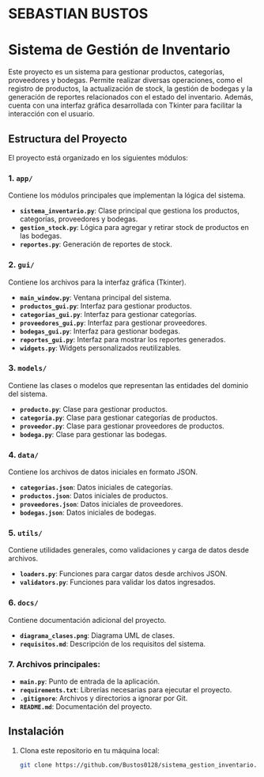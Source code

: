 # SEBASTIAN BUSTOS
# Sistema de Gestión de Inventario

Este proyecto es un sistema para gestionar productos, categorías, proveedores y bodegas. Permite realizar diversas operaciones, como el registro de productos, la actualización de stock, la gestión de bodegas y la generación de reportes relacionados con el estado del inventario. Además, cuenta con una interfaz gráfica desarrollada con Tkinter para facilitar la interacción con el usuario.

## Estructura del Proyecto

El proyecto está organizado en los siguientes módulos:

### 1. `app/`
Contiene los módulos principales que implementan la lógica del sistema.

- **`sistema_inventario.py`**: Clase principal que gestiona los productos, categorías, proveedores y bodegas.
- **`gestion_stock.py`**: Lógica para agregar y retirar stock de productos en las bodegas.
- **`reportes.py`**: Generación de reportes de stock.

### 2. `gui/`
Contiene los archivos para la interfaz gráfica (Tkinter).

- **`main_window.py`**: Ventana principal del sistema.
- **`productos_gui.py`**: Interfaz para gestionar productos.
- **`categorias_gui.py`**: Interfaz para gestionar categorías.
- **`proveedores_gui.py`**: Interfaz para gestionar proveedores.
- **`bodegas_gui.py`**: Interfaz para gestionar bodegas.
- **`reportes_gui.py`**: Interfaz para mostrar los reportes generados.
- **`widgets.py`**: Widgets personalizados reutilizables.

### 3. `models/`
Contiene las clases o modelos que representan las entidades del dominio del sistema.

- **`producto.py`**: Clase para gestionar productos.
- **`categoria.py`**: Clase para gestionar categorías de productos.
- **`proveedor.py`**: Clase para gestionar proveedores de productos.
- **`bodega.py`**: Clase para gestionar las bodegas.

### 4. `data/`
Contiene los archivos de datos iniciales en formato JSON.

- **`categorias.json`**: Datos iniciales de categorías.
- **`productos.json`**: Datos iniciales de productos.
- **`proveedores.json`**: Datos iniciales de proveedores.
- **`bodegas.json`**: Datos iniciales de bodegas.

### 5. `utils/`
Contiene utilidades generales, como validaciones y carga de datos desde archivos.

- **`loaders.py`**: Funciones para cargar datos desde archivos JSON.
- **`validators.py`**: Funciones para validar los datos ingresados.

### 6. `docs/`
Contiene documentación adicional del proyecto.

- **`diagrama_clases.png`**: Diagrama UML de clases.
- **`requisitos.md`**: Descripción de los requisitos del sistema.

### 7. Archivos principales:

- **`main.py`**: Punto de entrada de la aplicación.
- **`requirements.txt`**: Librerías necesarias para ejecutar el proyecto.
- **`.gitignore`**: Archivos y directorios a ignorar por Git.
- **`README.md`**: Documentación del proyecto.

## Instalación

1. Clona este repositorio en tu máquina local:

   ```bash
   git clone https://github.com/Bustos0128/sistema_gestion_inventario.git

